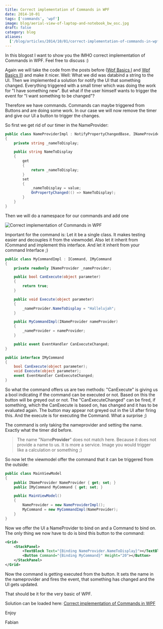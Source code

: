 ```yaml
---
title: Correct implementation of Commands in WPF
date: 2014-10-01
tags: ['commands', 'wpf']
image: blog/aerial-view-of-laptop-and-notebook_bw_osc.jpg
draft: false
category: blog
aliases:
  ['/blog/articles/2014/10/01/correct-implementation-of-commands-in-wpf/']
---
```


In this blogost I want to show you the IMHO correct implementation of Commands in WPF. Feel free to discuss :)

Again we will take the code from the posts before ([Wpf Basics I](http://offering.solutions/blog/articles/2014/09/02/how-to-make-first-steps-of-databinding-in-wpf/) and [Wpf Basics II](http://offering.solutions/blog/articles/2014/09/14/wpf-basics-ii-the-inotifypropertychanged-interface/)) and make it nicer. Well: What we did was databind a string to the UI. Then we implemented a solution for notify the UI that something changed. Everything triggered with a small timer which was doing the work for "I have something new". But what if the user himself wants to trigger the event for "I want something to be changed"?

Therefore we have commands. Commands can maybe triggered from Buttons and are doing some work. In our case we will now remove the timer and give our UI a button to trigger the changes.

So first we get rid of our timer in the NameProvider:

```csharp
public class NameProviderImpl : NotifyPropertyChangedBase, INameProvider
{
    private string _nameToDisplay;

    public string NameToDisplay
    {
        get
        {
            return _nameToDisplay;
        }
        set
        {
            _nameToDisplay = value;
            OnPropertyChanged(() => NameToDisplay);
        }
    }
}
```

Then we will do a namespace for our commands and add one

![Correct implementation of Commands in WPF](https://cdn.offering.solutions/img/articles/2014-10-01/INotify_IV.jpg)

Important for the command is: Let it be a single class. It makes testing easier and decouples it from the viewmodel. Also let it inherit from ICommand and implement this interface. And let it inherit from your command Interface ;)

```csharp
public class MyCommandImpl : ICommand, IMyCommand
{
    private readonly INameProvider _nameProvider;

    public bool CanExecute(object parameter)
    {
        return true;
    }

    public void Execute(object parameter)
    {
        _nameProvider.NameToDisplay = "Hallelujah";
    }

    public MyCommandImpl(INameProvider nameProvider)
    {
        _nameProvider = nameProvider;
    }

    public event EventHandler CanExecuteChanged;
}
```

```csharp
public interface IMyCommand
{
    bool CanExecute(object parameter);
    void Execute(object parameter);
    event EventHandler CanExecuteChanged;
}
```

So what the command offers us are two methods: "CanExecute" is giving us a bool indicating if the command can be executed or not. Based on this the button will be greyed out or not. The "CanExecuteChanged" can be fired, if something, which the CanExecute is based on, has changed and it has to be evaluated again. The button may appear not greyed out in the UI after firing this. And the execute is for executing the Command. What a surprise ;)

The command is only taking the nameprovider and setting the name. Exactly what the timer did before.

> The name "Name**Provider**" does not match here. Because it does not provide a name to us. It is more a service. Image you would trigger like a calculation or something ;)

So now let the viewmodel offer the command that it can be triggered from the outside:

```csharp
public class MainViewModel
{
    public INameProvider NameProvider { get; set; }
    public IMyCommand MyCommand { get; set; }

    public MainViewModel()
    {
        NameProvider = new NameProviderImpl();
        MyCommand = new MyCommandImpl(NameProvider);
    }
}
```

Now we offer the UI a NameProvider to bind on and a Command to bind on. The only thing we now have to do is bind this button to the command:

```xml
<Grid>
    <StackPanel>
        <TextBlock Text="{Binding NameProvider.NameToDisplay}"></TextBlock>
        <Button Command="{Binding MyCommand}" Height="20"></Button>
    </StackPanel>
</Grid>
```

Now the command is getting executed from the button. It sets the name in the nameprovider and fires the event, that something has changed and the UI gets updated.

That should be it for the very basic of WPF.

Solution can be loaded here: [Correct implementation of Commands in WPF](https://cdn.offering.solutions/img/articles/2014-10-01/DataBindingGettingStarted.zip)

Enjoy

Fabian
